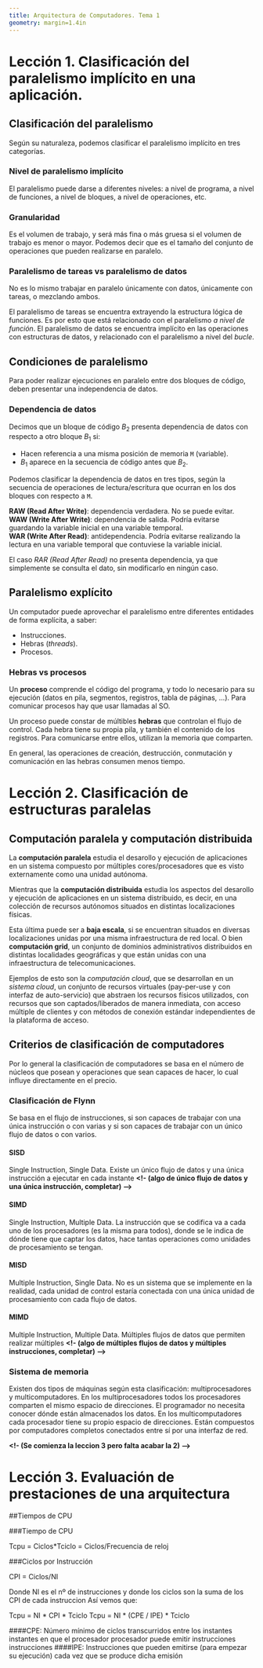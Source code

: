 ```yaml
---
title: Arquitectura de Computadores. Tema 1
geometry: margin=1.4in
---
```


# Lección 1. Clasificación del paralelismo implícito en una aplicación.

## Clasificación del paralelismo

Según su naturaleza, podemos clasificar el paralelismo implícito en tres categorías.

### Nivel de paralelismo implícito

El paralelismo puede darse a diferentes niveles: a nivel de programa, a nivel de funciones, a nivel de bloques, a nivel de operaciones, etc.

### Granularidad

Es el volumen de trabajo, y será más fina o más gruesa si el volumen de trabajo es menor o mayor. Podemos decir que es el tamaño del conjunto de operaciones que pueden realizarse en paralelo.

### Paralelismo de tareas vs paralelismo de datos

No es lo mismo trabajar en paralelo únicamente con datos, únicamente con tareas, o mezclando ambos.

El paralelismo de tareas se encuentra extrayendo la estructura lógica de funciones. Es por esto que está relacionado con el paralelismo *a nivel de función*. El paralelismo de datos se encuentra implícito en las operaciones con estructuras de datos, y relacionado con el paralelismo a nivel del *bucle*.

## Condiciones de paralelismo

Para poder realizar ejecuciones en paralelo entre dos bloques de código, deben presentar una independencia de datos.

### Dependencia de datos

Decimos que un bloque de código $B_2$ presenta dependencia de datos con respecto a otro bloque $B_1$ si:

- Hacen referencia a una misma posición de memoria `M` (variable).
- $B_1$ aparece en la secuencia de código antes que $B_2$.

Podemos clasificar la dependencia de datos en tres tipos, según la secuencia de operaciones de lectura/escritura que ocurran en los dos bloques con respecto a `M`.

**RAW (Read After Write)**: dependencia verdadera. No se puede evitar.\
**WAW (Write After Write)**: dependencia de salida. Podría evitarse guardando la variable inicial en una variable temporal.\
**WAR (Write After Read)**: antidependencia. Podría evitarse realizando la lectura en una variable temporal que contuviese la variable inicial.

El caso *RAR (Read After Read)* no presenta dependencia, ya que simplemente se consulta el dato, sin modificarlo en ningún caso.

## Paralelismo explícito
Un computador puede aprovechar el paralelismo entre diferentes entidades de forma explícita, a saber:

- Instrucciones.
- Hebras (*threads*).
- Procesos.

### Hebras vs procesos

Un **proceso** comprende el código del programa, y todo lo necesario para su ejecución (datos en pila, segmentos, registros, tabla de páginas, ...). Para comunicar procesos hay que usar llamadas al SO.

Un proceso puede constar de múltibles **hebras** que controlan el flujo de control. Cada hebra tiene su propia pila, y también el contenido de los registros. Para comunicarse entre ellos, utilizan la memoria que comparten.

En general, las operaciones de creación, destrucción, conmutación y comunicación en las hebras consumen menos tiempo.




# Lección 2. Clasificación de estructuras paralelas

## Computación paralela y computación distribuida

La **computación paralela** estudia el desarollo y ejecución de
aplicaciones en un sistema compuesto por múltiples cores/procesadores
que es visto externamente como una unidad autónoma.

Mientras que la **computación distribuida** estudia los aspectos del
desarollo y ejecución de aplicaciones en un sistema distribuido, es
decir, en una colección de recursos autónomos situados en distintas
localizaciones físicas.

Esta última puede ser a **baja escala**, si se encuentran situados en
diversas localizaciones unidas por una misma infraestructura de red
local. O bien **computación grid**, un conjunto de dominios
administrativos distribuidos en distintas localidades geográficas y
que están unidas con una infraestructura de telecomunicaciones.

Ejemplos de esto son la *computación cloud*, que se desarrollan en un
*sistema cloud*, un conjunto de recursos virtuales (pay-per-use y con
interfaz de auto-servicio) que abstraen los recursos físicos
utilizados, con recursos que son captados/liberados de manera
inmediata, con acceso múltiple de clientes y con métodos de conexión
estándar independientes de la plataforma de acceso.

## Criterios de clasificación de computadores

Por lo general la clasificación de computadores se basa en el número
de núcleos que posean y operaciones que sean capaces de hacer, lo cual
influye directamente en el precio.

### Clasificación de Flynn

Se basa en el flujo de instrucciones, si son capaces de trabajar con
una única instrucción o con varias y si son capaces de trabajar con un
único flujo de datos o con varios.

#### SISD
Single Instruction, Single Data.
Existe un único flujo de datos y una única instrucción a ejecutar en
cada instante
**<!- (algo de único flujo de datos y una única instrucción, completar) -->**


#### SIMD
Single Instruction, Multiple Data.
La instrucción que se codifica va a cada uno de los procesadores (es
la misma para todos), donde se le indica de dónde tiene que captar los
datos, hace tantas operaciones como unidades de procesamiento se
tengan.


#### MISD
Multiple Instruction, Single Data.
No es un sistema que se implemente en la realidad, cada unidad de
control estaría conectada con una única unidad de procesamiento con
cada flujo de datos.

#### MIMD
Multiple Instruction, Multiple Data.
Múltiples flujos de datos que permiten realizar múltiples
**<!- (algo de múltiples flujos de datos y múltiples instrucciones, completar) -->**

### Sistema de memoria
Existen dos tipos de máquinas según esta clasificación: multiprocesadores y multicomputadores. En los multiprocesadores todos los procesadores comparten el mismo espacio de direcciones. El programador no necesita conocer dónde están almacenados los datos. En los multicomputadores cada procesador tiene su propio espacio de direcciones. Están compuestos por computadores completos conectados entre sí por una interfaz de red.

**<!- (Se comienza la leccion 3 pero falta acabar la 2) -->**

# Lección 3. Evaluación de prestaciones de una arquitectura
##Tiempos de CPU

###Tiempo de CPU

Tcpu = Ciclos*Tciclo = Ciclos/Frecuencia de reloj

###Ciclos por Instrucción

CPI = Ciclos/NI

Donde NI es el nº de instrucciones y donde los ciclos son la suma de los CPI de cada instruccion
Así vemos que:

Tcpu = NI * CPI * Tciclo
Tcpu = NI * (CPE / IPE) * Tciclo

####CPE:
  Número mínimo de ciclos transcurridos entre los
instantes instantes en que el procesador procesador puede emitir instrucciones instrucciones
####IPE:
  Instrucciones que pueden emitirse (para empezar su
ejecución) cada vez que se produce dicha emisión
